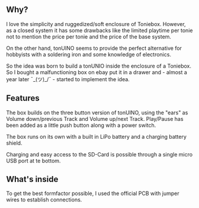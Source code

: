 ## Why?

I love the simplicity and ruggedized/soft enclosure of Toniebox. However, as a closed system it has some drawbacks like the limited playtime per tonie not to mention the price per tonie and the price of the base system.

On the other hand, tonUINO seems to provide the perfect alternative for hobbyists with a soldering iron and some knowledge of electronics.

So the idea was born to build a tonUNIO inside the enclosure of a Toniebox. So I bought a malfunctioning box on ebay put it in a drawer and - almost a year later ¯\_(ツ)_/¯ - started to implement the idea. 

## Features

The box builds on the three button version of tonUINO, using the "ears" as Volume down/previous Track and Volume up/next Track. Play/Pause has been added as a little push button along with a power switch.

The box runs on its own with a built in LiPo battery and a charging battery shield. 

Charging and easy access to the SD-Card is possible through a single micro USB port at te bottom.

## What's inside

To get the best formfactor possible, I used the official PCB with jumper wires to establish connections.
